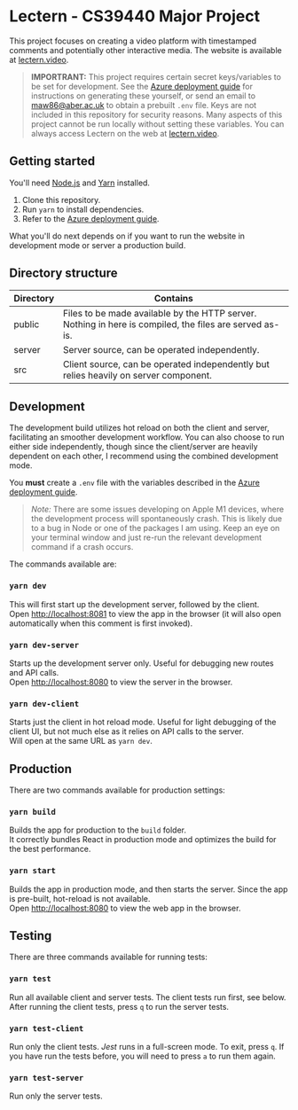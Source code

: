 # Lectern - CS39440 Major Project

This project focuses on creating a video platform with timestamped comments and potentially other interactive media.
The website is available at [lectern.video](https://lectern.video).

> **IMPORTRANT:** This project requires certain secret keys/variables to be set for development. See the
> [Azure deployment guide](./AZURE.MD) for instructions on generating these yourself, or send an email to
> [maw86@aber.ac.uk](mailto:maw86@aber.ac.uk) to obtain a prebuilt `.env` file. Keys are not included in this repository
> for security reasons. Many aspects of this project cannot be run locally without setting these variables. You can 
> always access Lectern on the web at [lectern.video](https://lectern.video).

## Getting started

You'll need [Node.js](https://nodejs.org/download/) and [Yarn](https://classic.yarnpkg.com/lang/en/) installed.

1. Clone this repository.
2. Run `yarn` to install dependencies.
3. Refer to the [Azure deployment guide](./AZURE.MD).

What you'll do next depends on if you want to run the website in development mode or server a production build.

## Directory structure

|Directory|Contains|
|-|-|
|public|Files to be made available by the HTTP server. Nothing in here is compiled, the files are served as-is.|
|server|Server source, can be operated independently.|
|src|Client source, can be operated independently but relies heavily on server component.|

## Development

The development build utilizes hot reload on both the client and server, facilitating an smoother development workflow. 
You can also choose to run either side independently, though since the client/server are heavily dependent on each other, 
I recommend using the combined development mode.

You **must** create a `.env` file with the variables described in the [Azure deployment guide](./AZURE.MD).

> *Note:* There are some issues developing on Apple M1 devices, where the development process will spontaneously crash. 
> This is likely due to a bug in Node or one of the packages I am using. Keep an eye on your terminal window and just 
> re-run the relevant development command if a crash occurs.

The commands available are:

### `yarn dev`

This will first start up the development server, followed by the client.\
Open [http://localhost:8081](http://localhost:8081) to view the app in the browser (it will also open automatically when this comment is first invoked).

### `yarn dev-server`

Starts up the development server only. Useful for debugging new routes and API calls.\
Open [http://localhost:8080](http://localhost:8080) to view the server in the browser.

### `yarn dev-client`

Starts just the client in hot reload mode. Useful for light debugging of the client UI, but not much else as it relies 
on API calls to the server.\
Will open at the same URL as `yarn dev`.

## Production

There are two commands available for production settings:
### `yarn build`
Builds the app for production to the `build` folder.\
It correctly bundles React in production mode and optimizes the build for the best performance.

### `yarn start`
Builds the app in production mode, and then starts the server. Since the app is pre-built, hot-reload is not available.\
Open [http://localhost:8080](http://localhost:8080) to view the web app in the browser.

## Testing
There are three commands available for running tests:

### `yarn test`
Run all available client and server tests. The client tests run first, see below. After running the client tests, 
press `q` to run the server tests.

### `yarn test-client`
Run only the client tests. *Jest* runs in a full-screen mode. To exit, press `q`. If you have run the tests before, you 
will need to press `a` to run them again.

### `yarn test-server`
Run only the server tests.